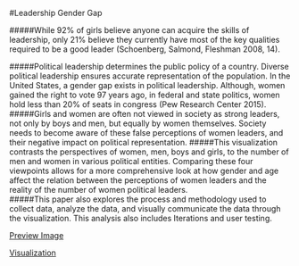 #Leadership Gender Gap

#####While 92% of girls believe anyone can acquire the skills of leadership, only 21% believe they currently have most of the key qualities required to be a good leader (Schoenberg, Salmond, Fleshman 2008, 14).

#####Political leadership determines the public policy of a country. Diverse political leadership ensures accurate representation of the population. In the United States, a gender gap exists in political leadership. Although, women gained the right to vote 97 years ago, in federal and state politics, women hold less than 20% of seats in congress (Pew Research Center 2015).
#####Girls and women are often not viewed in society as strong leaders, not only by boys and men, but equally by women themselves. Society needs to become aware of these false perceptions of women leaders, and their negative impact on political representation. 
#####This visualization contrasts the perspectives of women, men, boys and girls, to the number of men and women in various political entities. Comparing these four viewpoints allows for a more comprehensive look at how gender and age affect the relation between the perceptions of women leaders and the reality of the number of women political leaders.  
#####This paper also explores the process and methodology used to collect data, analyze the data, and visually communicate the data through the visualization. This analysis also includes Iterations and user testing.

[Preview Image](MajorStudio2/svg/tslidesix.svg)

[Visualization](MajorStudio2/index.html)